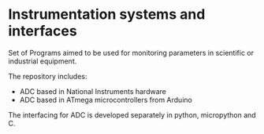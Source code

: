# Instrumentation systems and interfaces

Set of Programs aimed to be used for monitoring parameters in scientific or industrial equipment. 

The repository includes:

 - ADC based in National Instruments hardware
 - ADC based in ATmega microcontrollers from Arduino

The interfacing for ADC is developed separately in python, micropython and C.
